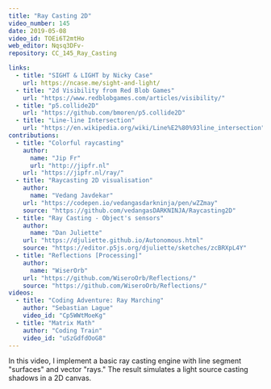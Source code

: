 ```yaml
---
title: "Ray Casting 2D"
video_number: 145
date: 2019-05-08
video_id: TOEi6T2mtHo
web_editor: Nqsq3DFv-
repository: CC_145_Ray_Casting

links:
  - title: "SIGHT & LIGHT by Nicky Case"
    url: https://ncase.me/sight-and-light/
  - title: "2d Visibility from Red Blob Games"
    url: "https://www.redblobgames.com/articles/visibility/"
  - title: "p5.collide2D"
    url: "https://github.com/bmoren/p5.collide2D"
  - title: "Line-line Intersection"
    url: "https://en.wikipedia.org/wiki/Line%E2%80%93line_intersection"
contributions:
  - title: "Colorful raycasting"
    author:
      name: "Jip Fr"
      url: "http://jipfr.nl"
    url: "https://jipfr.nl/ray/"
  - title: "Raycasting 2D visualisation"
    author:
      name: "Vedang Javdekar"
    url: "https://codepen.io/vedangasdarkninja/pen/wZZmay"
    source: "https://github.com/vedangasDARKNINJA/Raycasting2D"
  - title: "Ray Casting - Object's sensors"
    author:
      name: "Dan Juliette"
    url: "https://djuliette.github.io/Autonomous.html"
    source: "https://editor.p5js.org/djuliette/sketches/zcBRXpL4Y"
  - title: "Reflections [Processing]"
    author:
      name: "WiserOrb"
    url: "https://github.com/WiseroOrb/Reflections/"
    source: "https://github.com/WiseroOrb/Reflections/"
videos:
  - title: "Coding Adventure: Ray Marching"
    author: "Sebastian Lague"
    video_id: "Cp5WWtMoeKg"
  - title: "Matrix Math"
    author: "Coding Train"
    video_id: "uSzGdfdOoG8"
---
```


In this video, I implement a basic ray casting engine with line segment "surfaces" and vector "rays." The result simulates a light source casting shadows in a 2D canvas.
